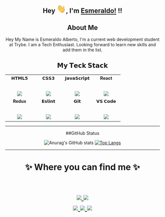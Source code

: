 <div align = "center">
  
## Hey <img src="https://raw.githubusercontent.com/parth-27/parth-27/master/Hi.gif" width="30px">, I'm [Esmeraldo!](https://github.com/esmeraldo17) !!

## About Me

Hey My Name is Esmeraldo Alberto, I'm a current web development student at Trybe. I am a Tech Enthusiast. Looking forward to learn new skills and add them in the list.
</div>

<div align = "center">
  
## 𝗠𝘆 𝗧𝗲𝗰𝗸 𝗦𝘁𝗮𝗰𝗸

<table>
  <tbody>
    <tr valign="top">
      <td width="25%" align="center">
        <span>𝗛𝗧𝗠𝗟𝟱</span><br><br><br>
        <img height="64px" src="https://cdn.svgporn.com/logos/html-5.svg">
      </td>
      <td width="25%" align="center">
        <span>𝗖𝗦𝗦𝟯</span><br><br><br>
        <img height="64px" src="https://cdn.svgporn.com/logos/css-3.svg">
      </td>
      <td width="25%" align="center">
        <span>𝗝𝗮𝘃𝗮𝗦𝗰𝗿𝗶𝗽𝘁</span><br><br><br>
        <img height="64px" src="https://cdn.svgporn.com/logos/javascript.svg">
      </td>
      <td width="25%" align="center">
        <span><strong>React</strong>
        </span><br><br><br>
        <img height="64px" src="https://cdn4.iconfinder.com/data/icons/logos-3/600/React.js_logo-512.png">
      </td>
    </tr>
    <tr valign="top">
        <td width="25%" align="center">
        <span><strong>Redux</strong>
        </span><br><br><br>
        <img height="64px" src="https://cdn.svgporn.com/logos/redux.svg">
      </td>
      <td width="25%" align="center">
        <span><strong>𝗘𝘀𝗹𝗶𝗻𝘁</strong>
        </span><br><br><br>
        <img height="64px" src="https://cdn.svgporn.com/logos/eslint.svg">
      </td>
      <td width="25%" align="center">
        <span>𝗚𝗶𝘁</span><br><br><br>
        <img height="64px" src="https://cdn.svgporn.com/logos/git-icon.svg">
      </td>
      <td width="25%" align="center">
        <span>𝗩𝗦 𝗖𝗼𝗱𝗲</span><br><br><br>
        <img height="64px" src="https://cdn.svgporn.com/logos/visual-studio-code.svg">
      </td>
    </tr>
  </tbody>
</table>
<hr>
  
</div>

<div align = "center">
  ##GitHub Status
  
![Anurag's GitHub stats](https://github-readme-stats.vercel.app/api?username=esmeraldo17&show_icons=true&theme=transparent)
[![Top Langs](https://github-readme-stats.vercel.app/api/top-langs/?username=esmeraldo17&layout=compact)](https://github.com/anuraghazra/github-readme-stats)

 <hr>

</div>

<h1 align="center">
✨ Where you can find me ✨
  
  <!-- https://img.shields.io/badge/Linkedin-Parth Patel-blue&?style=social&logo=linkedin -->

  <!-- https://img.shields.io/badge/Github-Parth%20Patel-black&?style=social&logo=Github -->

  <!-- https://img.shields.io/badge/Facebook-Parth%20Patel-darkblue&?style=social&logo=Facebook -->

  <!-- https://img.shields.io/badge/Instagram-parth.__.27-red&?style=social&logo=Instagram -->

  <!-- https://img.shields.io/badge/Twitter-Parth%20Patel-blue&?style=social&logo=Twitter -->

<p align="center">
  <br/>
  <a href="https://www.linkedin.com/in/esmeraldo-alberto/">
    <img src="https://img.shields.io/badge/LinkedIn-%230077B5.svg?&style=flat-square&logo=linkedin&logoColor=white">
  </a>
  
  <a href="https://github.com/esmeraldo17">
    <img src="https://img.shields.io/badge/Github-%230A0A0A.svg?&style=flat-square&logo=Github&logoColor=white">  
  </a>


  <br/>
  <a href="https://www.facebook.com/esmeraldo.alberto.50">
    <img src="https://img.shields.io/badge/Facebook-%231877F2.svg?&style=flat-square&logo=facebook&logoColor=white">  
  </a>
 
  <a href="https://www.instagram.com/esmeraldo_alberto/">
    <img src="https://img.shields.io/badge/Instagram-%23E4405F.svg?&style=flat-square&logo=instagram&logoColor=white">
  </a>

  <a href="https://twitter.com/esmeraldoa17">
    <img src="https://img.shields.io/badge/twitter-%230077D4.svg?&style=flat-square&logo=twitter&logoColor=white">
  </a>
</p>
</h1>
